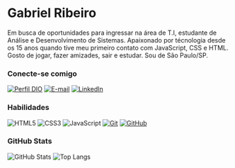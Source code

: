 # Gabriel Ribeiro

 Em busca de oportunidades para ingressar na área de T.I, estudante de Análise e Desenvolvimento de Sistemas. Apaixonado por técnologia desde os 15 anos quando tive meu primeiro contato com JavaScript, CSS e HTML. Gosto de jogar, fazer amizades, sair e estudar. Sou de São Paulo/SP.

### Conecte-se comigo

[![Perfil DIO](https://img.shields.io/badge/-Meu%20Perfil%20na%20DIO-30A3DC?style=for-the-badge)](https://web.dio.me/users/gabri_vidal2005/)
[![E-mail](https://img.shields.io/badge/-Email-000?style=for-the-badge&logo=microsoft-outlook&logoColor=E94D5F)](mailto:gabri.vidal2005@gmail.com)
[![LinkedIn](https://img.shields.io/badge/-LinkedIn-000?style=for-the-badge&logo=linkedin&logoColor=30A3DC)](https://www.linkedin.com/in/gabriel-ribeiro-vidal052005/)

### Habilidades

![HTML5](https://img.shields.io/badge/HTML-000?style=for-the-badge&logo=html5&logoColor=30A3DC)
![CSS3](https://img.shields.io/badge/CSS3-000?style=for-the-badge&logo=css3&logoColor=E94D5F)
![JavaScript](https://img.shields.io/badge/JavaScript-000?style=for-the-badge&logo=javascript&logoColor=30A3DC)
[![Git](https://img.shields.io/badge/Git-000?style=for-the-badge&logo=git&logoColor=E94D5F)](https://git-scm.com/doc)
[![GitHub](https://img.shields.io/badge/GitHub-000?style=for-the-badge&logo=github&logoColor=30A3DC)](https://docs.github.com/)

### GitHub Stats

![GitHub Stats](https://github-readme-stats.vercel.app/api?username=gabrielribv&theme=transparent&bg_color=000&border_color=30A3DC&show_icons=true&icon_color=30A3DC&title_color=E94D5F&text_color=FFF)
![Top Langs](https://github-readme-stats-git-masterrstaa-rickstaa.vercel.app/api/top-langs/?username=gabrielribv&layout=compact&bg_color=000&border_color=30A3DC&title_color=E94D5F&text_color=FFF)


